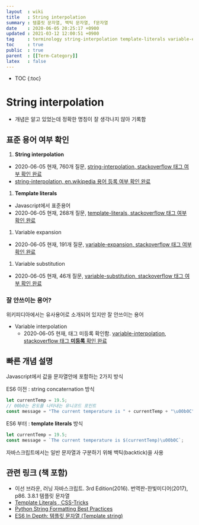 ```yaml
---
layout  : wiki
title   : String interpolation 
summary : 템플릿 문자열, 백틱 문자열, f문자열 
date    : 2020-06-05 20:25:17 +0900
updated : 2021-03-12 12:00:51 +0900
tag     : terminology string-interpolation template-literals variable-expansion variable-substitution 
toc     : true
public  : true
parent  : [[Term-Category]] 
latex   : false
---
```

* TOC
{:toc}

# String interpolation 

* 개념은 알고 있었는데 정확한 명칭이 잘 생각나지 않아 기록함 
  
## 표준 용어 여부 확인

1. **String interpolation**
  * 2020-06-05 현재, 760개 질문, [string-interpolation, stackoverflow 태그 여부 확인 완료](https://stackoverflow.com/questions/tagged/string-interpolation)
  * [string-interpolation, en.wikipedia  용어 등록 여부 확인 완료](https://en.wikipedia.org/wiki/String_interpolation)
1. **Template literals**
  * Javascript에서 표준용어
  * 2020-06-05 현재, 268개 질문, [template-literals, stackoverflow 태그 여부 확인 완료](https://stackoverflow.com/questions/tagged/template-literals)
1. Variable expansion
  * 2020-06-05 현재, 191개 질문, [variable-expansion, stackoverflow 태그 여부 확인 완료](https://stackoverflow.com/questions/tagged/variable-expansion)
1. Variable substitution
  * 2020-06-05 현재, 46개 질문, [variable-substitution, stackoverflow 태그 여부 확인 완료](https://stackoverflow.com/questions/tagged/variable-substitution)
   
### 잘 안쓰이는 용어?  

위키피디아에서는 유사용어로 소개되어 있지만 잘 안쓰이는 용어

* Variable interpolation
  * 2020-06-05 현재, 태그 미등록 확인함. [variable-interpolation, stackoverflow 태그 **미등록** 확인 완료](https://stackoverflow.com/questions/tagged/variable-interpolation)


## 빠른 개념 설명

Javascript에서 값을 문자열안에 포함하는 2가지 방식

ES6 이전 : string concaternation 방식
```js
let currentTemp = 19.5;
// 00b0는 온도를 나타내는 유니코드 포인트
const message = "The current temperature is " + currentTemp + "\u00b0C";
```
ES6 부터 : **template literals** 방식
```js
let currentTemp = 19.5;
const message = `The current temperature is $(currentTemp)\u00b0C`;
```
자바스크립트에서는 일반 문자열과 구분하기 위해 백틱(backtick)을 사용


## 관련 링크 (책 포함)

* 이선 브라운, 러닝 자바스크립트. 3rd Edition(2016). 번역판-한빛미디어(2017), p86. 3.8.1 템플릿 문자열
* [Template Literals , CSS-Tricks](https://css-tricks.com/template-literals/)
* [Python String Formatting Best Practices](https://realpython.com/python-string-formatting/)
* [ES6 In Depth: 템플릿 문자열 (Template string)](http://hacks.mozilla.or.kr/2015/08/es6-in-depth-template-strings-2/)


